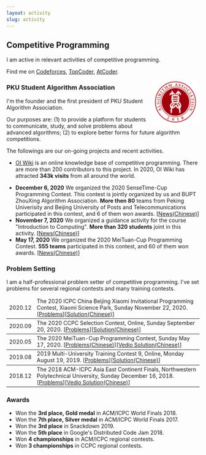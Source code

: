 ```yaml
---
layout: activity
slug: activity
---
```


## Competitive Programming

<p> I am active in relevant activities of competitive programming. </p>

<p>Find me on <a href="https://codeforces.com/profile/Syloviaely">Codeforces</a>, <a href="https://www.topcoder.com/members/jiry_2">TopCoder</a>, <a href="https://atcoder.jp/users/KujouKaren">AtCoder</a>.</p>

<img src="/assets/img/PKUSAA.png" align="right" width="120" hspace="5" vspace="-5"/>

### PKU Student Algorithm Association

<p>I'm the founder and the first president of PKU Student Algorithm Association. </p>

<p>Our purposes are: (1) to provide a platform for students to communicate, study, and solve problems about advanced algorithms; (2) to explore better forms for future algorithm competitions.</p>

The followings are our on-going projects and recent activities.

<ul><li><p><a href="https://oi-wiki.org/">OI Wiki</a> is an online knowledge base of competitive programming. There are more than 200 contributors to this project. In 2020, OI Wiki  has attracted <strong>343k visits</strong> from all around the world. </p></li>
<li><strong>December 6, 2020</strong> We organized the 2020 SenseTime-Cup Programming Contest. This contest is jointly organized by us and BUPT ZhouXing Algorithm Association. <strong> More then 80</strong> teams from Peking Univerisity and Beijing University of Posts and Telecommunications participated in this contest, and 6 of them won awards.  [<a href="https://mp.weixin.qq.com/s/s5NiaMpoV91tNTsYlBESiA">News(Chinese)</a>]</li>
<li><strong>November 7, 2020</strong> We organized a guidance activity for the course "Introduction to Computing". <strong>More than 320 students</strong> joint in this activity. [<a href="https://mp.weixin.qq.com/s/-2pCT4zZPd8gj9Dq1A9JNw">News(Chinese)</a>]</li>
<li><strong>May 17, 2020</strong> We organized the 2020 MeiTuan-Cup Programming Contest. <strong>555 teams</strong> participated in this contest, and 60 of them won awards. [<a href="https://mp.weixin.qq.com/s/NXYaP4g8sw_CnNWgqnEWsw">News(Chinese)</a>] </li>
</ul>

### Problem Setting

<p>
I am a half-professional problem setter of competitive programming. I've set problems for several regional contests and many training contests.</p>

<table>
  <thead>
    <tr>
      <td class="td">2020.12</td>
      <td>The 2020 ICPC China Beijing Xiaomi Invitational Programming Contest, Xiaomi Science Park, Sunday November 22, 2020. [<a href="/problems/2020xiaomi.pdf">Problems</a>][<a href="/problems/2020xiaomi-solution.pdf">Solution(Chinese)</a>]</td>
    </tr>
  </thead>
  <tbody>
    <tr>
      <td class="td">2020.09</td>
      <td>The 2020 CCPC Selection Contest, Online, Sunday September 20, 2020. [<a href="/problems/2020ccpconline.pdf">Problems</a>][<a href="/problems/2020ccpconline-solution.pdf">Solution(Chinese)</a>]</td>
    </tr>
  </tbody>
  <tbody>
    <tr>
      <td class="td">2020.05</td>
      <td>The 2020 MeiTuan-Cup Programming Contest, Sunday May 17, 2020. [<a href="https://uoj.ac/contest/53">Problems(Chinese)</a>][<a href="https://www.bilibili.com/video/BV1Rz4y1R7Ks">Vedio Solution(Chinese)</a>]</td>
    </tr>
  </tbody>
  <tbody>
    <tr>
      <td class="td">2019.08</td>
      <td>2019 Multi-University Training Contest 9, Online, Monday August 19, 2019. [<a href="/problems/2019hdu.pdf">Problems</a>][<a href="/problems/2019hdu-solution.pdf">Solution(Chinese)</a>]</td>
    </tr>
  </tbody>
  <tbody>
    <tr>
      <td class="td">2018.12</td>
      <td>The 2018 ACM-ICPC Asia East Continent Finals, Northwestern Polytechnical University, Sunday December 16, 2018. [<a href="/problems/2018ecfinal.pdf">Problems</a>][<a href="https://www.bilibili.com/video/BV19t411a7Yv">Vedio Solution(Chinese)</a>]</td>
    </tr>
  </tbody>
</table>


### Awards

<ul><li>Won the <strong>3rd place, Gold medal</strong> in ACM/ICPC World Finals 2018.</li>

<li>Won the <strong>7th place, Silver medal</strong> in ACM/ICPC World Finals 2017.</li>

<li>Won the <strong>3rd place</strong> in Snackdown 2019. </li>

<li>Won the <strong>5th place</strong> in Google's Distributed Code Jam 2018. </li>

<li>Won <strong>4 championships</strong> in ACM/ICPC regional contests.</li> 

<li>Won <strong>3 championships</strong> in CCPC regional contests.</li>

</ul>